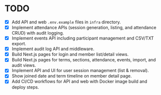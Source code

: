 # TODO

- [x] Add API and web `.env.example` files in `infra` directory.
- [x] Implement attendance APIs (session generation, listing, and attendance CRUD) with audit logging.
- [x] Implement events API including participant management and CSV/TXT export.
- [x] Implement audit log API and middleware.
- [x] Build Next.js pages for login and member list/detail views.
- [x] Build Next.js pages for terms, sections, attendance, events, import, and audit views.
- [x] Implement API and UI for user session management (list & removal).
- [x] Show joined date and term timeline on member detail page.
- [x] Add CI/CD workflows for API and web with Docker image build and deploy steps.
